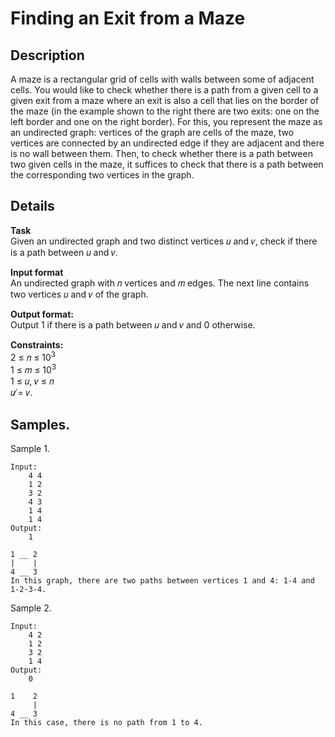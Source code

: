 # Finding an Exit from a Maze

## Description 
A maze is a rectangular grid of cells with walls between some of adjacent cells. You would like to check whether there is a path from a given cell to a given exit from a maze where an exit is also a cell that lies on the border of the maze (in the example shown to the right there are two exits: one on the left border and one on the right border). For this, you represent the maze as an undirected graph: vertices of the graph are cells of the maze, two vertices are connected by an undirected edge if they are adjacent and there is no wall between them. Then, to check whether there is a path between two given cells in the maze, it suffices to check that there is a path between the corresponding two vertices in the graph.

## Details
**Task**<br>
Given an undirected graph and two distinct vertices 𝑢 and 𝑣, check if there is a path between 𝑢 and 𝑣.

**Input format**<br> 
An undirected graph with 𝑛 vertices and 𝑚 edges. The next line contains two vertices 𝑢 and 𝑣 of the graph.

**Output format:**<br> 
Output 1 if there is a path between 𝑢 and 𝑣 and 0 otherwise.

**Constraints:**<br>
2 ≤ 𝑛 ≤ 10<sup>3</sup><br>
1 ≤ 𝑚 ≤ 10<sup>3</sup><br>
1 ≤ 𝑢, 𝑣 ≤ 𝑛<br> 
𝑢 ̸= 𝑣.

## Samples.
Sample 1.
    
    Input:
        4 4
        1 2
        3 2
        4 3
        1 4
        1 4
    Output:
        1

    1 __ 2
    |    |
    4 __ 3
    In this graph, there are two paths between vertices 1 and 4: 1-4 and 1-2-3-4.

Sample 2.
    
    Input:
        4 2
        1 2
        3 2
        1 4
    Output:
        0
    
    1    2
         |
    4 __ 3
    In this case, there is no path from 1 to 4.